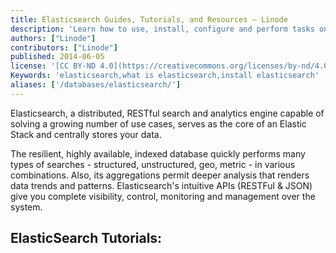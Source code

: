 ```yaml
---
title: Elasticsearch Guides, Tutorials, and Resources – Linode
description: 'Learn how to use, install, configure and perform tasks on database management platform Elasticsearch in these tutorials.'
authors: ["Linode"]
contributors: ["Linode"]
published: 2014-06-05
license: '[CC BY-ND 4.0](https://creativecommons.org/licenses/by-nd/4.0)'
Keywords: 'elasticsearch,what is elasticsearch,install elasticsearch'
aliases: ['/databases/elasticsearch/']
---
```


Elasticsearch, a distributed, RESTful search and analytics engine capable of solving a growing number of use cases, serves as the core of an Elastic Stack and centrally stores your data.

The resilient, highly available, indexed database quickly performs many types of searches - structured, unstructured, geo, metric - in various combinations. Also, its aggregations permit deeper analysis that renders data trends and patterns. Elasticsearch's intuitive APIs (RESTFul & JSON) give you complete visibility, control, monitoring and management over the system.

## ElasticSearch Tutorials:
